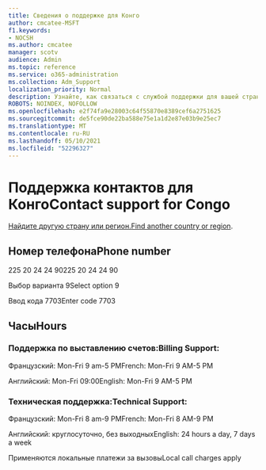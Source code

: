 ```yaml
---
title: Сведения о поддержке для Конго
author: cmcatee-MSFT
f1.keywords:
- NOCSH
ms.author: cmcatee
manager: scotv
audience: Admin
ms.topic: reference
ms.service: o365-administration
ms.collection: Adm_Support
localization_priority: Normal
description: Узнайте, как связаться с службой поддержки для вашей страны или региона.
ROBOTS: NOINDEX, NOFOLLOW
ms.openlocfilehash: e2f74fa9e28003c64f55870e8389cef6a2751625
ms.sourcegitcommit: de5fce90de22ba588e75e1a1d2e87e03b9e25ec7
ms.translationtype: MT
ms.contentlocale: ru-RU
ms.lasthandoff: 05/10/2021
ms.locfileid: "52296327"
---
```

# <a name="contact-support-for-congo"></a><span data-ttu-id="505d2-103">Поддержка контактов для Конго</span><span class="sxs-lookup"><span data-stu-id="505d2-103">Contact support for Congo</span></span>

<span data-ttu-id="505d2-104">[Найдите другую страну или регион.](../../business-video/get-help-support.md)</span><span class="sxs-lookup"><span data-stu-id="505d2-104">[Find another country or region](../../business-video/get-help-support.md).</span></span>

## <a name="phone-number"></a><span data-ttu-id="505d2-105">Номер телефона</span><span class="sxs-lookup"><span data-stu-id="505d2-105">Phone number</span></span>
<span data-ttu-id="505d2-106">225 20 24 24 90</span><span class="sxs-lookup"><span data-stu-id="505d2-106">225 20 24 24 90</span></span>

<span data-ttu-id="505d2-107">Выбор варианта 9</span><span class="sxs-lookup"><span data-stu-id="505d2-107">Select option 9</span></span>

<span data-ttu-id="505d2-108">Ввод кода 7703</span><span class="sxs-lookup"><span data-stu-id="505d2-108">Enter code 7703</span></span>

## <a name="hours"></a><span data-ttu-id="505d2-109">Часы</span><span class="sxs-lookup"><span data-stu-id="505d2-109">Hours</span></span>
### <a name="billing-support"></a><span data-ttu-id="505d2-110">Поддержка по выставлению счетов:</span><span class="sxs-lookup"><span data-stu-id="505d2-110">Billing Support:</span></span>

<span data-ttu-id="505d2-111">Французский: Mon-Fri 9 am-5 PM</span><span class="sxs-lookup"><span data-stu-id="505d2-111">French: Mon-Fri 9 AM-5 PM</span></span>

<span data-ttu-id="505d2-112">Английский: Mon-Fri 09:00</span><span class="sxs-lookup"><span data-stu-id="505d2-112">English: Mon-Fri 9 AM-5 PM</span></span>

### <a name="technical-support"></a><span data-ttu-id="505d2-113">Техническая поддержка:</span><span class="sxs-lookup"><span data-stu-id="505d2-113">Technical Support:</span></span>

<span data-ttu-id="505d2-114">Французский: Mon-Fri 8 am-9 PM</span><span class="sxs-lookup"><span data-stu-id="505d2-114">French: Mon-Fri 8 AM-9 PM</span></span>

<span data-ttu-id="505d2-115">Английский: круглосуточно, без выходных</span><span class="sxs-lookup"><span data-stu-id="505d2-115">English: 24 hours a day, 7 days a week</span></span>

<span data-ttu-id="505d2-116">Применяются локальные платежи за вызовы</span><span class="sxs-lookup"><span data-stu-id="505d2-116">Local call charges apply</span></span>
